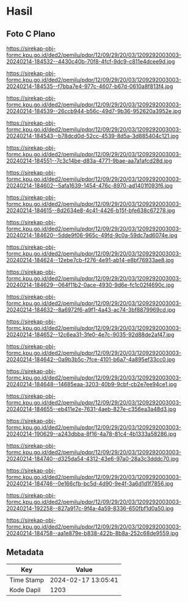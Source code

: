 # Hasil

## Foto C Plano

https://sirekap-obj-formc.kpu.go.id/ded2/pemilu/pdpr/12/09/29/20/03/1209292003003-20240214-184532--4430c40b-70f8-4fcf-9dc9-c811e4dcee9d.jpg

https://sirekap-obj-formc.kpu.go.id/ded2/pemilu/pdpr/12/09/29/20/03/1209292003003-20240214-184535--f7bba7e4-977c-4607-b67d-0610a8f813f4.jpg

https://sirekap-obj-formc.kpu.go.id/ded2/pemilu/pdpr/12/09/29/20/03/1209292003003-20240214-184539--26ccb944-b56c-49d7-9b36-952620a3952e.jpg

https://sirekap-obj-formc.kpu.go.id/ded2/pemilu/pdpr/12/09/29/20/03/1209292003003-20240214-184543--b78dcd0d-52cc-4539-8d5a-3d885404c121.jpg

https://sirekap-obj-formc.kpu.go.id/ded2/pemilu/pdpr/12/09/29/20/03/1209292003003-20240214-184551--7c3c14be-d83a-4771-9bae-aa7a1afcd28d.jpg

https://sirekap-obj-formc.kpu.go.id/ded2/pemilu/pdpr/12/09/29/20/03/1209292003003-20240214-184602--5afa1639-1454-476c-8970-ad1401f093f6.jpg

https://sirekap-obj-formc.kpu.go.id/ded2/pemilu/pdpr/12/09/29/20/03/1209292003003-20240214-184615--8d2634e8-4c41-4426-b15f-bfe638c67278.jpg

https://sirekap-obj-formc.kpu.go.id/ded2/pemilu/pdpr/12/09/29/20/03/1209292003003-20240214-184620--5dde9f06-965c-49fd-9c0a-59dc7ad6074e.jpg

https://sirekap-obj-formc.kpu.go.id/ded2/pemilu/pdpr/12/09/29/20/03/1209292003003-20240214-184624--12ebe7cb-f276-4e91-ab14-e8bf76933ae8.jpg

https://sirekap-obj-formc.kpu.go.id/ded2/pemilu/pdpr/12/09/29/20/03/1209292003003-20240214-184629--064f11b2-0ace-4930-9d6e-fc1c02f4690c.jpg

https://sirekap-obj-formc.kpu.go.id/ded2/pemilu/pdpr/12/09/29/20/03/1209292003003-20240214-184632--8a6972f6-a9f1-4a43-ac74-3bf8879969cd.jpg

https://sirekap-obj-formc.kpu.go.id/ded2/pemilu/pdpr/12/09/29/20/03/1209292003003-20240214-184652--12c6ea31-3fe0-4e7c-9035-92d88de2af47.jpg

https://sirekap-obj-formc.kpu.go.id/ded2/pemilu/pdpr/12/09/29/20/03/1209292003003-20240214-184642--0a9b3b5c-7fce-4101-b6a7-4a895ef33cc0.jpg

https://sirekap-obj-formc.kpu.go.id/ded2/pemilu/pdpr/12/09/29/20/03/1209292003003-20240214-184648--14685eaa-3203-40b9-9cbf-cb2e7ee94ce1.jpg

https://sirekap-obj-formc.kpu.go.id/ded2/pemilu/pdpr/12/09/29/20/03/1209292003003-20240214-184655--eb411e2e-7631-4aeb-827e-c356ea3a48d3.jpg

https://sirekap-obj-formc.kpu.go.id/ded2/pemilu/pdpr/12/09/29/20/03/1209292003003-20240214-190629--a243dbba-8f16-4a78-81c4-4b1333a58286.jpg

https://sirekap-obj-formc.kpu.go.id/ded2/pemilu/pdpr/12/09/29/20/03/1209292003003-20240214-184740--d325da54-4312-43e6-97a0-28a3c3dddc70.jpg

https://sirekap-obj-formc.kpu.go.id/ded2/pemilu/pdpr/12/09/29/20/03/1209292003003-20240214-184746--0e166cfb-bc5d-4d90-9e4f-3a6d1d1f7856.jpg

https://sirekap-obj-formc.kpu.go.id/ded2/pemilu/pdpr/12/09/29/20/03/1209292003003-20240214-192258--827a917c-9f4a-4a59-8336-650fbf1d0a50.jpg

https://sirekap-obj-formc.kpu.go.id/ded2/pemilu/pdpr/12/09/29/20/03/1209292003003-20240214-184758--aa1e879e-b838-422b-8b8a-252c68de9559.jpg


## Metadata

| Key        | Value               |
| ---------- | ------------------- |
| Time Stamp | 2024-02-17 13:05:41 |
| Kode Dapil | 1203                |



